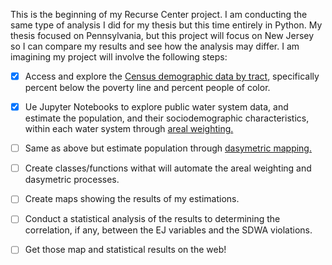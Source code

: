 This is the beginning of my Recurse Center project. I am conducting the same type of analysis I did for my thesis but this time entirely in Python. My thesis focused on Pennsylvania, but this project will focus on New Jersey so I can compare my results and see how the analysis may differ.  I am imagining my project will involve the following steps:

- [x] Access and explore the [Census demographic data by tract](https://github.com/zstatmanweil/EJ-analysis-map/blob/master/Census.ipynb), specifically percent below the poverty line and percent people of color.
- [x] Ue Jupyter Notebooks to explore public water system data, and estimate the population, and their sociodemographic characteristics, within each water system through [areal weighting.](https://github.com/zstatmanweil/EJ-analysis-map/blob/master/SpatialAnalysis/ArealWeighting.ipynb)
- [ ] Same as above but estimate population through [dasymetric mapping.](https://github.com/zstatmanweil/EJ-analysis-map/blob/master/SpatialAnalysis/Dasymetric.ipynb)
- [ ] Create classes/functions withat will automate the areal weighting and dasymetric processes.
- [ ] Create maps showing the results of my estimations.
- [ ] Conduct a statistical analysis of the results to determining the correlation, if any, between the EJ variables and the SDWA violations.
- [ ] Get those map  and statistical results on the web!





